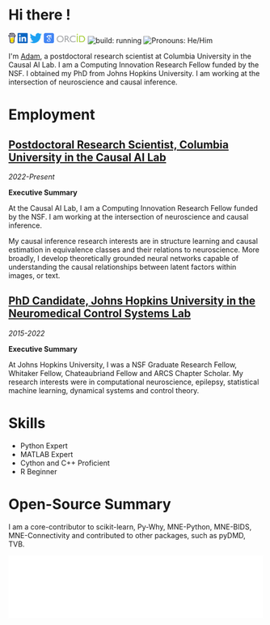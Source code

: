 # Hi there <img src="https://media.giphy.com/media/hvRJCLFzcasrR4ia7z/giphy.gif" width="25" alt="">!
<p>
<a href="https://www.buymeacoffee.com/adam2392"><img height="20" src="./icons/coffee.svg" alt=""/></a>
<a href="https://www.linkedin.com/in/adam2392/"><img height="20" src="./icons/linkedin.svg" alt=""/></a>
<a href="https://twitter.com/adam2392"><img height="20" src="./icons/twitter.png" alt=""/></a>
<a href="https://scholar.google.com/citations?user=KxY17KcAAAAJ&hl=en"><img height="20" src="./icons/scholar.png" alt=""/></a>
<a href="https://orcid.org/0000-0001-8421-365X"><img height="20" src="./icons/orcid.png" alt=""/></a>
<img src="https://img.shields.io/badge/build-running-green" height="20" alt="build: running"/>
<img src="https://img.shields.io/badge/Pronouns-He%2FHim-blue" height="20" alt="Pronouns: He/Him"/> 
</p>

I'm [Adam](https://adam2392.github.io), a postdoctoral research scientist at Columbia University in the Causal AI Lab. I am a Computing Innovation Research Fellow funded by the NSF. I obtained my PhD from Johns Hopkins University. I am working at the intersection of neuroscience and causal inference.

# Employment

## [Postdoctoral Research Scientist, Columbia University in the Causal AI Lab](https://github.com/adam2392/adam2392/blob/master/causalailab.md)
*2022-Present*

__Executive Summary__
<!-- remember to update corresponding page -->
At the Causal AI Lab, I am a Computing Innovation Research Fellow funded by the NSF. I am working at the intersection of neuroscience and causal inference.

My causal inference research interests are in structure learning and causal estimation in equivalence classes and their relations to neuroscience. More broadly,
I develop theoretically grounded neural networks capable of understanding the causal relationships between latent factors within images, or text.

## [PhD Candidate, Johns Hopkins University in the Neuromedical Control Systems Lab](https://github.com/adam2392/adam2392/blob/master/phd.md)
*2015-2022*

__Executive Summary__
<!-- remember to update corresponding page -->
At Johns Hopkins University, I was a NSF Graduate Research Fellow, Whitaker Fellow, Chateaubriand Fellow and ARCS Chapter Scholar. My research interests were in computational neuroscience, epilepsy, statistical machine learning, dynamical systems and control theory.

# Skills

- Python Expert
- MATLAB Expert
- Cython and C++ Proficient
- R Beginner

# Open-Source Summary

I am a core-contributor to scikit-learn, Py-Why, MNE-Python, MNE-BIDS, MNE-Connectivity and contributed to other packages, such as pyDMD, TVB.

![Metrics](https://github.com/adam2392/adam2392/blob/main/github-metrics.svg)
